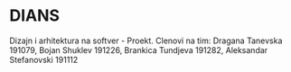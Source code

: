# DIANS
Dizajn i arhitektura na softver - Proekt.
Clenovi na tim: Dragana Tanevska 191079, Bojan Shuklev 191226, Brankica Tundjeva 191282, Aleksandar Stefanovski 191112
